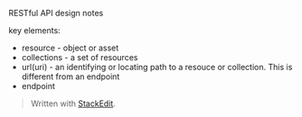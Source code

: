 RESTful API design notes 

key elements:
- resource - object or asset 
- collections - a set of resources 
- url(uri) - an identifying or locating path to a resouce or collection. This is different from an endpoint 
- endpoint 




> Written with [StackEdit](https://stackedit.io/).
<!--stackedit_data:
eyJoaXN0b3J5IjpbMjAyNDcyNjkyMCwyMTQxNTYxMzU4XX0=
-->
